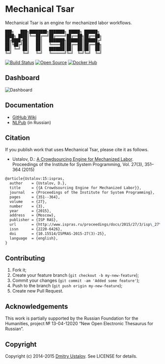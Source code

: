 # Mechanical Tsar

Mechanical Tsar is an engine for mechanized labor workflows.

```
███╗   ███╗████████╗███████╗ █████╗ ██████╗ 
████╗ ████║╚══██╔══╝██╔════╝██╔══██╗██╔══██╗
██╔████╔██║   ██║   ███████╗███████║██████╔╝
██║╚██╔╝██║   ██║   ╚════██║██╔══██║██╔══██╗
██║ ╚═╝ ██║   ██║   ███████║██║  ██║██║  ██║
╚═╝     ╚═╝   ╚═╝   ╚══════╝╚═╝  ╚═╝╚═╝  ╚═╝
```

[![Build Status][travis_ci_badge]][travis_ci_link] [![Open Source][github_badge]][github_link] [![Docker Hub][docker_badge]][docker_link]

[github_badge]: https://img.shields.io/github/license/dustalov/mtsar.svg
[github_link]: https://github.com/dustalov/mtsar
[travis_ci_badge]: https://travis-ci.org/dustalov/mtsar.svg
[travis_ci_link]: https://travis-ci.org/dustalov/mtsar
[docker_badge]: https://img.shields.io/docker/pulls/nlpub/mtsar.svg
[docker_link]: https://hub.docker.com/r/nlpub/mtsar/

## Dashboard

![Dashboard](https://github.com/dustalov/mtsar/wiki/images/Dashboard.png)

## Documentation

* [GitHub Wiki](https://github.com/dustalov/mtsar/wiki)
* [NLPub](https://nlpub.ru/Mechanical_Tsar) (in Russian)

## Citation

If you publish work that uses Mechanical Tsar, please cite it as follows.

* Ustalov, D.: [A Crowdsourcing Engine for Mechanized Labor](http://dx.doi.org/10.15514/ISPRAS-2015-27%283%29-25). Proceedings of the Institute for System Programming, Vol. 27(3), 351–364 (2015)

```latex
@article{Ustalov:15:ispras,
  author    = {Ustalov, D.},
  title     = {{A Crowdsourcing Engine for Mechanized Labor}},
  journal   = {Proceedings of the Institute for System Programming},
  pages     = {351--364},
  volume    = {27},
  number    = {3},
  year      = {2015},
  address   = {Moscow},
  publisher = {ISP RAS},
  url       = {http://www.ispras.ru/proceedings/docs/2015/27/3/isp\_27\_2015\_3\_351.pdf},
  issn      = {2220-6426},
  doi       = {10.15514/ISPRAS-2015-27(3)-25},
  language  = {english},
}
```

## Contributing

1. Fork it;
2. Create your feature branch (`git checkout -b my-new-feature`);
3. Commit your changes (`git commit -am 'Added some feature'`);
4. Push to the branch (`git push origin my-new-feature`);
5. Create new Pull Request.

## Acknowledgements

This work is partially supported by the Russian Foundation for the Humanities, project № 13-04-12020 “New Open Electronic Thesaurus for Russian”.

## Copyright

Copyright (c) 2014-2015 [Dmitry Ustalov]. See LICENSE for details.

[Dmitry Ustalov]: https://ustalov.name/
